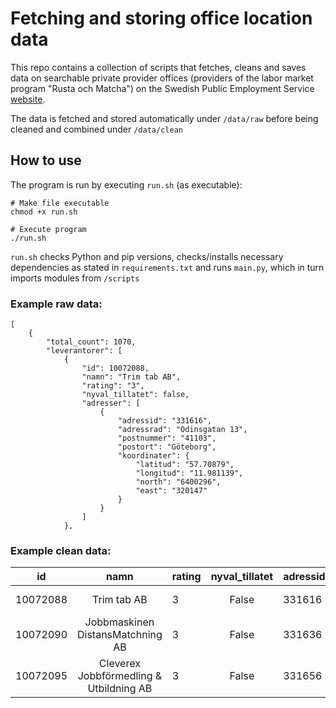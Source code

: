 # Fetching and storing office location data

This repo contains a collection of scripts that fetches, cleans and saves data on searchable private provider offices (providers of the labor market program "Rusta och Matcha") on the Swedish Public Employment Service [website](https://arbetsformedlingen.se/for-arbetssokande/extra-stod/stod-a-o/rusta-och-matcha/sok-leverantor-inom-rusta-och-matcha/).

The data is fetched and stored automatically under `/data/raw` before being cleaned and combined under `/data/clean`

## How to use

The program is run by executing `run.sh` (as executable):
```
# Make file executable
chmod +x run.sh

# Execute program
./run.sh
```
`run.sh` checks Python and pip versions, checks/installs necessary dependencies as stated in `requirements.txt` and runs `main.py`, which in turn imports modules from `/scripts`

### Example raw data:
```
[
    {
        "total_count": 1070,
        "leverantorer": [
            {
                "id": 10072088,
                "namn": "Trim tab AB",
                "rating": "3",
                "nyval_tillatet": false,
                "adresser": [
                    {
                        "adressid": "331616",
                        "adressrad": "Odinsgatan 13",
                        "postnummer": "41103",
                        "postort": "Göteborg",
                        "koordinater": {
                            "latitud": "57.70879",
                            "longitud": "11.981139",
                            "north": "6400296",
                            "east": "320147"
                        }
                    }
                ]
            },
```
### Example clean data:

|id|namn|rating|nyval_tillatet|adressid|adressrad|postnummer|postort|koordinater.latitud|koordinater.longitud|koordinater.north|koordinater.east|observerad_datum|
| ------------- |:-------------:| ------------- |:-------------:| ------------- |:-------------:| ------------- |:-------------:| ------------- |:-------------:| ------------- |:-------------:| ------------- |
|10072088|Trim tab AB|3|False|331616|Odinsgatan 13|41103|Göteborg|57.70879|11.981139|6400296|320147|2025-02-19|
|10072090|Jobbmaskinen DistansMatchning AB|3|False|331636|Lisa Sass gata 1|42253|Hisings Backa|57.75021|11.989525|6404883|320851|2025-02-19|
|10072095|Cleverex Jobbförmedling & Utbildning AB|3|False|331656|Radiatorvägen 15|70227|Örebro|59.25923|15.179742|6568932|510249|2025-02-19|
